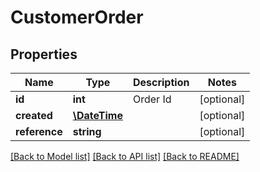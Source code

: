 # CustomerOrder

## Properties
Name | Type | Description | Notes
------------ | ------------- | ------------- | -------------
**id** | **int** | Order Id | [optional] 
**created** | [**\DateTime**](\DateTime.md) |  | [optional] 
**reference** | **string** |  | [optional] 

[[Back to Model list]](../README.md#documentation-for-models) [[Back to API list]](../README.md#documentation-for-api-endpoints) [[Back to README]](../README.md)


